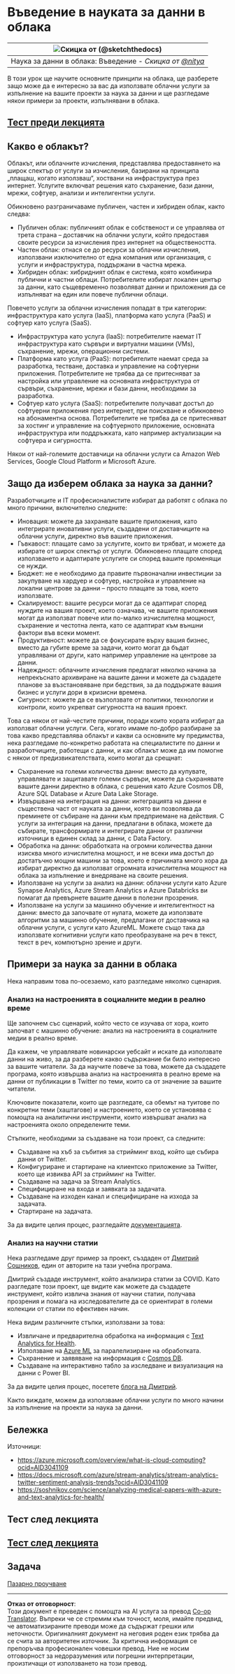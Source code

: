 <!--
CO_OP_TRANSLATOR_METADATA:
{
  "original_hash": "5f8e7cdefa096664ae86f795be571580",
  "translation_date": "2025-09-05T18:37:41+00:00",
  "source_file": "5-Data-Science-In-Cloud/17-Introduction/README.md",
  "language_code": "bg"
}
-->
# Въведение в науката за данни в облака

|![ Скицка от [(@sketchthedocs)](https://sketchthedocs.dev) ](../../sketchnotes/17-DataScience-Cloud.png)|
|:---:|
| Наука за данни в облака: Въведение - _Скицка от [@nitya](https://twitter.com/nitya)_ |

В този урок ще научите основните принципи на облака, ще разберете защо може да е интересно за вас да използвате облачни услуги за изпълнение на вашите проекти за наука за данни и ще разгледаме някои примери за проекти, изпълнявани в облака.

## [Тест преди лекцията](https://ff-quizzes.netlify.app/en/ds/quiz/32)

## Какво е облакът?

Облакът, или облачните изчисления, представлява предоставянето на широк спектър от услуги за изчисления, базирани на принципа „плащаш, когато използваш“, хоствани на инфраструктура през интернет. Услугите включват решения като съхранение, бази данни, мрежи, софтуер, анализи и интелигентни услуги.

Обикновено разграничаваме публичен, частен и хибриден облак, както следва:

* Публичен облак: публичният облак е собственост и се управлява от трета страна – доставчик на облачни услуги, който предоставя своите ресурси за изчисления през интернет на обществеността.
* Частен облак: отнася се до ресурси за облачни изчисления, използвани изключително от една компания или организация, с услуги и инфраструктура, поддържани в частна мрежа.
* Хибриден облак: хибридният облак е система, която комбинира публични и частни облаци. Потребителите избират локален център за данни, като същевременно позволяват данни и приложения да се изпълняват на един или повече публични облаци.

Повечето услуги за облачни изчисления попадат в три категории: инфраструктура като услуга (IaaS), платформа като услуга (PaaS) и софтуер като услуга (SaaS).

* Инфраструктура като услуга (IaaS): потребителите наемат IT инфраструктура като сървъри и виртуални машини (VMs), съхранение, мрежи, операционни системи.
* Платформа като услуга (PaaS): потребителите наемат среда за разработка, тестване, доставка и управление на софтуерни приложения. Потребителите не трябва да се притесняват за настройка или управление на основната инфраструктура от сървъри, съхранение, мрежи и бази данни, необходими за разработка.
* Софтуер като услуга (SaaS): потребителите получават достъп до софтуерни приложения през интернет, при поискване и обикновено на абонаментна основа. Потребителите не трябва да се притесняват за хостинг и управление на софтуерното приложение, основната инфраструктура или поддръжката, като например актуализации на софтуера и сигурността.

Някои от най-големите доставчици на облачни услуги са Amazon Web Services, Google Cloud Platform и Microsoft Azure.

## Защо да изберем облака за наука за данни?

Разработчиците и IT професионалистите избират да работят с облака по много причини, включително следните:

* Иновация: можете да захранвате вашите приложения, като интегрирате иновативни услуги, създадени от доставчиците на облачни услуги, директно във вашите приложения.
* Гъвкавост: плащате само за услугите, които ви трябват, и можете да избирате от широк спектър от услуги. Обикновено плащате според използването и адаптирате услугите си според вашите променящи се нужди.
* Бюджет: не е необходимо да правите първоначални инвестиции за закупуване на хардуер и софтуер, настройка и управление на локални центрове за данни – просто плащате за това, което използвате.
* Скалируемост: вашите ресурси могат да се адаптират според нуждите на вашия проект, което означава, че вашите приложения могат да използват повече или по-малко изчислителна мощност, съхранение и честотна лента, като се адаптират към външни фактори във всеки момент.
* Продуктивност: можете да се фокусирате върху вашия бизнес, вместо да губите време за задачи, които могат да бъдат управлявани от други, като например управление на центрове за данни.
* Надеждност: облачните изчисления предлагат няколко начина за непрекъснато архивиране на вашите данни и можете да създадете планове за възстановяване при бедствия, за да поддържате вашия бизнес и услуги дори в кризисни времена.
* Сигурност: можете да се възползвате от политики, технологии и контроли, които укрепват сигурността на вашия проект.

Това са някои от най-честите причини, поради които хората избират да използват облачни услуги. Сега, когато имаме по-добро разбиране за това какво представлява облакът и какви са основните му предимства, нека разгледаме по-конкретно работата на специалистите по данни и разработчиците, работещи с данни, и как облакът може да им помогне с някои от предизвикателствата, които могат да срещнат:

* Съхранение на големи количества данни: вместо да купувате, управлявате и защитавате големи сървъри, можете да съхранявате вашите данни директно в облака, с решения като Azure Cosmos DB, Azure SQL Database и Azure Data Lake Storage.
* Извършване на интеграция на данни: интеграцията на данни е съществена част от науката за данни, която ви позволява да преминете от събиране на данни към предприемане на действия. С услуги за интеграция на данни, предлагани в облака, можете да събирате, трансформирате и интегрирате данни от различни източници в единен склад за данни, с Data Factory.
* Обработка на данни: обработката на огромни количества данни изисква много изчислителна мощност, и не всеки има достъп до достатъчно мощни машини за това, което е причината много хора да избират директно да използват огромната изчислителна мощност на облака за изпълнение и внедряване на своите решения.
* Използване на услуги за анализ на данни: облачни услуги като Azure Synapse Analytics, Azure Stream Analytics и Azure Databricks ви помагат да превърнете вашите данни в полезни прозрения.
* Използване на услуги за машинно обучение и интелигентност на данни: вместо да започвате от нулата, можете да използвате алгоритми за машинно обучение, предлагани от доставчика на облачни услуги, с услуги като AzureML. Можете също така да използвате когнитивни услуги като преобразуване на реч в текст, текст в реч, компютърно зрение и други.

## Примери за наука за данни в облака

Нека направим това по-осезаемо, като разгледаме няколко сценария.

### Анализ на настроенията в социалните медии в реално време

Ще започнем със сценарий, който често се изучава от хора, които започват с машинно обучение: анализ на настроенията в социалните медии в реално време.

Да кажем, че управлявате новинарски уебсайт и искате да използвате данни на живо, за да разберете какво съдържание би било интересно за вашите читатели. За да научите повече за това, можете да създадете програма, която извършва анализ на настроенията в реално време на данни от публикации в Twitter по теми, които са от значение за вашите читатели.

Ключовите показатели, които ще разгледате, са обемът на туитове по конкретни теми (хаштагове) и настроението, което се установява с помощта на аналитични инструменти, които извършват анализ на настроенията около определените теми.

Стъпките, необходими за създаване на този проект, са следните:

* Създаване на хъб за събития за стрийминг вход, който ще събира данни от Twitter.
* Конфигуриране и стартиране на клиентско приложение за Twitter, което ще извиква API за стрийминг на Twitter.
* Създаване на задача за Stream Analytics.
* Специфициране на входа и заявката за задачата.
* Създаване на изходен канал и специфициране на изхода за задачата.
* Стартиране на задачата.

За да видите целия процес, разгледайте [документацията](https://docs.microsoft.com/azure/stream-analytics/stream-analytics-twitter-sentiment-analysis-trends?WT.mc_id=academic-77958-bethanycheum&ocid=AID30411099).

### Анализ на научни статии

Нека разгледаме друг пример за проект, създаден от [Дмитрий Сошников](http://soshnikov.com), един от авторите на тази учебна програма.

Дмитрий създаде инструмент, който анализира статии за COVID. Като разгледате този проект, ще видите как можете да създадете инструмент, който извлича знания от научни статии, получава прозрения и помага на изследователите да се ориентират в големи колекции от статии по ефективен начин.

Нека видим различните стъпки, използвани за това:

* Извличане и предварителна обработка на информация с [Text Analytics for Health](https://docs.microsoft.com/azure/cognitive-services/text-analytics/how-tos/text-analytics-for-health?WT.mc_id=academic-77958-bethanycheum&ocid=AID3041109).
* Използване на [Azure ML](https://azure.microsoft.com/services/machine-learning?WT.mc_id=academic-77958-bethanycheum&ocid=AID3041109) за паралелизиране на обработката.
* Съхранение и заявяване на информация с [Cosmos DB](https://azure.microsoft.com/services/cosmos-db?WT.mc_id=academic-77958-bethanycheum&ocid=AID3041109).
* Създаване на интерактивно табло за изследване и визуализация на данни с Power BI.

За да видите целия процес, посетете [блога на Дмитрий](https://soshnikov.com/science/analyzing-medical-papers-with-azure-and-text-analytics-for-health/).

Както виждате, можем да използваме облачни услуги по много начини за изпълнение на проекти за наука за данни.

## Бележка

Източници:
* https://azure.microsoft.com/overview/what-is-cloud-computing?ocid=AID3041109  
* https://docs.microsoft.com/azure/stream-analytics/stream-analytics-twitter-sentiment-analysis-trends?ocid=AID3041109  
* https://soshnikov.com/science/analyzing-medical-papers-with-azure-and-text-analytics-for-health/  

## Тест след лекцията

## [Тест след лекцията](https://ff-quizzes.netlify.app/en/ds/quiz/33)

## Задача

[Пазарно проучване](assignment.md)

---

**Отказ от отговорност**:  
Този документ е преведен с помощта на AI услуга за превод [Co-op Translator](https://github.com/Azure/co-op-translator). Въпреки че се стремим към точност, моля, имайте предвид, че автоматизираните преводи може да съдържат грешки или неточности. Оригиналният документ на неговия роден език трябва да се счита за авторитетен източник. За критична информация се препоръчва професионален човешки превод. Ние не носим отговорност за недоразумения или погрешни интерпретации, произтичащи от използването на този превод.